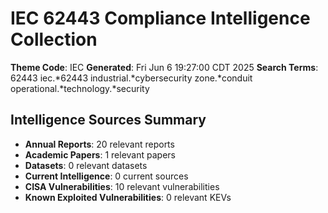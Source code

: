 # IEC 62443 Compliance Intelligence Collection
**Theme Code**: IEC
**Generated**: Fri Jun  6 19:27:00 CDT 2025
**Search Terms**: 62443 iec.*62443 industrial.*cybersecurity zone.*conduit operational.*technology.*security

## Intelligence Sources Summary
- **Annual Reports**: 20 relevant reports
- **Academic Papers**: 1 relevant papers
- **Datasets**: 0 relevant datasets
- **Current Intelligence**: 0 current sources
- **CISA Vulnerabilities**: 10 relevant vulnerabilities
- **Known Exploited Vulnerabilities**: 0 relevant KEVs

